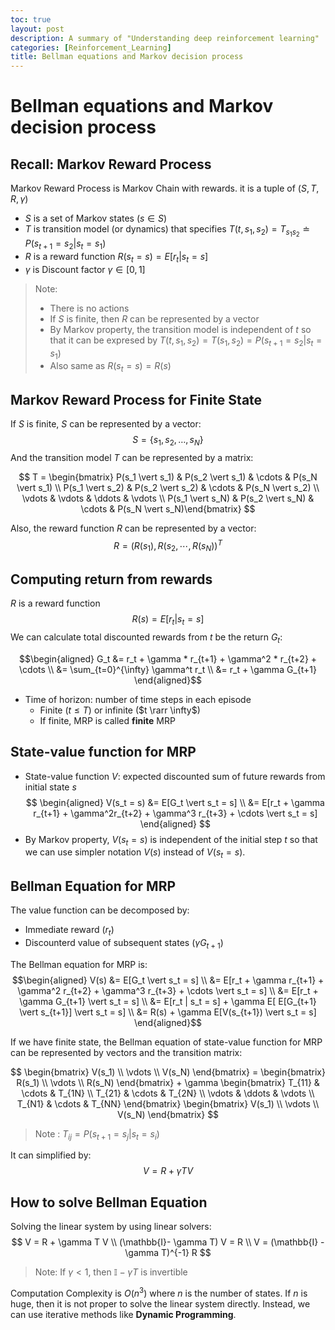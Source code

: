 ```yaml
---
toc: true
layout: post
description: A summary of "Understanding deep reinforcement learning"
categories: [Reinforcement_Learning]
title: Bellman equations and Markov decision process
---
```

# Bellman equations and Markov decision process

## Recall: Markov Reward Process

Markov Reward Process is Markov Chain with rewards. it is a tuple of $(S, T, R, \gamma)$

- $S$ is a set of Markov states $(s \in S)$
- $T$ is transition model (or dynamics) that specifies $T(t, s_1, s_2) = T_{s_1s_2} \doteq P(s_{t+1} = s_2 \vert s_t = s_1)$
- $R$ is a reward function $R(s_t = s) = E[r_t \vert s_t = s]$
- $\gamma$ is Discount factor $\gamma \in [0, 1]$

> Note: 
> - There is no actions
> - If $S$ is finite, then $R$ can be represented by a vector
> - By Markov property, the transition model is independent of $t$ so that it can be expresed by $T(t, s_1, s_2) = T(s_1, s_2) = P(s_{t+1} = s_2 \vert s_t = s_1)$
> - Also same as $R(s_t = s) = R(s)$

## Markov Reward Process for Finite State
If $S$ is finite, $S$ can be represented by a vector: 
$$S=\{s_1, s_2, \dots, s_N \}$$
And the transition model $T$ can be represented by a matrix:


$$ T = \begin{bmatrix} P(s_1 \vert s_1) & P(s_2 \vert s_1) & \cdots & P(s_N \vert s_1) \\ P(s_1 \vert s_2) & P(s_2 \vert s_2) & \cdots & P(s_N \vert s_2) \\ \vdots & \vdots & \ddots & \vdots \\  P(s_1 \vert s_N) & P(s_2 \vert s_N) & \cdots & P(s_N \vert s_N)\end{bmatrix}  $$


Also, the reward function $R$ can be represented by a vector:
$$ R = \big( R(s_1), R(s_2, \cdots, R(s_N) \big)^T $$

## Computing return from rewards
$R$ is a reward function
$$ R(s) = E[r_t | s_t = s]$$
We can calculate total discounted rewards from $t$ be the return $G_t$:

$$\begin{aligned} G_t &= r_t + \gamma * r_{t+1} + \gamma^2 * r_{t+2} + \cdots \\
&= \sum_{t=0}^{\infty} \gamma^t r_t \\
&= r_t + \gamma G_{t+1}   \end{aligned}$$

- Time of horizon: number of time steps in each episode
  - Finite ($t \leq T$) or infinite ($t \rarr \infty$)
  - If finite, MRP is called **finite** MRP

## State-value function for MRP
- State-value function $V$: expected discounted sum of future rewards from initial state $s$
$$ \begin{aligned} V(s_t = s) &= E[G_t \vert s_t = s] \\
&= E[r_t + \gamma r_{t+1} + \gamma^2r_{t+2} + \gamma^3 r_{t+3} + \cdots \vert s_t = s] \end{aligned} $$
- By Markov property, $V(s_t = s)$ is independent of the initial step $t$ so that we can use simpler notation $V(s)$ instead of $V(s_t = s)$.

## Bellman Equation for MRP
The value function can be decomposed by:
- Immediate reward ($r_t$)
- Discounterd value of subsequent states ($\gamma G_{t+1}$)

The Bellman equation for MRP is:
$$\begin{aligned} V(s) &= E[G_t \vert s_t = s] \\
&= E[r_t + \gamma r_{t+1} + \gamma^2 r_{t+2} + \gamma^3 r_{t+3} + \cdots \vert s_t = s] \\
&= E[r_t + \gamma G_{t+1} \vert s_t = s] \\
&= E[r_t | s_t = s] + \gamma E[ E[G_{t+1} \vert s_{t+1}] \vert s_t = s] \\
&= R(s) + \gamma E[V(s_{t+1}) \vert s_t = s]  \end{aligned}$$

If we have finite state, the Bellman equation of state-value function for MRP can be represented by vectors and the transition matrix:


$$ \begin{bmatrix} V(s_1) \\ \vdots \\ V(s_N) \end{bmatrix} = \begin{bmatrix} R(s_1) \\ \vdots \\ R(s_N) \end{bmatrix} + \gamma 
\begin{bmatrix} T_{11} & \cdots & T_{1N} \\ T_{21} & \cdots & T_{2N} \\ \vdots & \ddots & \vdots \\ T_{N1} & \cdots & T_{NN} \end{bmatrix} 
\begin{bmatrix} V(s_1) \\ \vdots \\ V(s_N) \end{bmatrix} $$

> Note : $T_{ij} = P(s_{t+1} = s_j \vert s_t = s_i)$

It can simplified by:
$$ V = R + \gamma T V $$

## How to solve Bellman Equation

Solving the linear system by using linear solvers:
$$ V = R + \gamma T V \\ (\mathbb{I}- \gamma T) V = R \\ V = (\mathbb{I} - \gamma T)^{-1} R $$

> Note: If $\gamma < 1$, then $\mathbb{I}- \gamma T$ is invertible

Computation Complexity is $O(n^3)$ where $n$ is the number of states. If $n$ is huge, then it is not proper to solve the linear system directly. Instead, we can use iterative methods like **Dynamic Programming**.